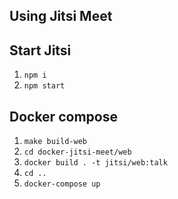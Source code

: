 ## Using Jitsi Meet

## Start Jitsi

1. `npm i`
2. `npm start`

## Docker compose

1. `make build-web`
2. `cd docker-jitsi-meet/web`
3. `docker build . -t jitsi/web:talk` 
4. `cd ..`
5. `docker-compose up`